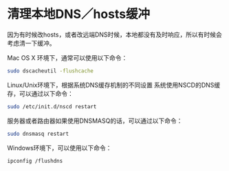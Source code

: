 # 清理本地DNS／hosts缓冲
因为有时候改hosts，或者改远端DNS时候，本地都没有及时响应，所以有时候会考虑清一下缓冲。

Mac OS X 环境下，通常可以使用以下命令：
```sh
sudo dscacheutil -flushcache
```

Linux/Unix环境下，根据系统DNS缓存机制的不同设置 
系统使用NSCD的DNS缓存，可以通过以下命令：
```sh
sudo /etc/init.d/nscd restart
```

服务器或者路由器如果使用DNSMASQ的话，可以通过以下命令：
```sh
sudo dnsmasq restart
```

Windows环境下，可以使用以下命令：
```sh
ipconfig /flushdns
```

